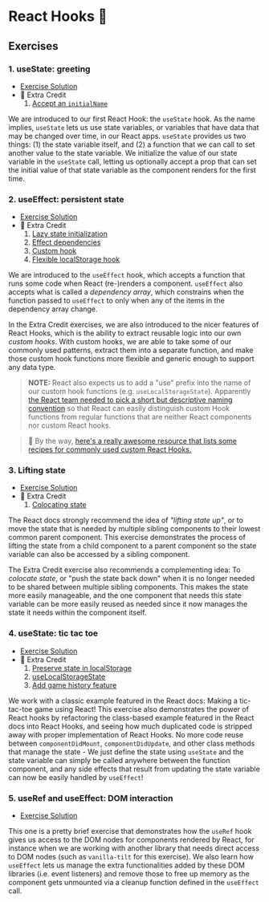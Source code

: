 # React Hooks 🎣

## Exercises

### 1. useState: greeting

- [Exercise Solution](exercises/01.js)
- 💯 Extra Credit
  1. [Accept an `initialName`](exercises/01.extra-1.js)

We are introduced to our first React Hook: the `useState` hook. As the name implies, `useState` lets us use state variables, or variables that have data that may be changed over time, in our React apps. `useState` provides us two things: (1) the state variable itself, and (2) a function that we can call to set another value to the state variable. We initialize the value of our state variable in the `useState` call, letting us optionally accept a prop that can set the initial value of that state variable as the component renders for the first time.

### 2. useEffect: persistent state

- [Exercise Solution](exercises/02.js)
- 💯 Extra Credit
  1. [Lazy state initialization](exercises/02.extra-1.js)
  2. [Effect dependencies](exercises/02.extra-2.js)
  3. [Custom hook](exercises/02.extra-3.js)
  4. [Flexible localStorage hook](exercises/02.extra-4.js)

We are introduced to the `useEffect` hook, which accepts a function that runs some code when React (re-)renders a component. `useEffect` also accepts what is called a _dependency array_, which constrains when the function passed to `useEffect` to only when any of the items in the dependency array change.

In the Extra Credit exercises, we are also introduced to the nicer features of React Hooks, which is the ability to extract reusable logic into our own _custom hooks_. With custom hooks, we are able to take some of our commonly used patterns, extract them into a separate function, and make those custom hook functions more flexible and generic enough to support any data type.

> **NOTE:** React also expects us to add a "use" prefix into the name of our custom hook functions (e.g. `useLocalStorageState`). Apparently [the React team needed to pick a short but descriptive naming convention](https://github.com/facebook/react/issues/15227#issuecomment-477413391) so that React can easily distinguish custom Hook functions from regular functions that are neither React components nor custom React hooks.

> 📜 By the way, [here's a really awesome resource that lists some recipes for commonly used custom React Hooks.](https://usehooks.com/)

### 3. Lifting state

- [Exercise Solution](exercises/03.js)
- 💯 Extra Credit
  1. [Colocating state](exercises/03.extra-1.js)

The React docs strongly recommend the idea of _"lifting state up"_, or to move the state that is needed by multiple sibling components to their lowest common parent component. This exercise demonstrates the process of lifting the state from a child component to a parent component so the state variable can also be accessed by a sibling component.

The Extra Credit exercise also recommends a complementing idea: To _colocate state_, or "push the state back down" when it is no longer needed to be shared between multiple sibling components. This makes the state more easily manageable, and the one component that needs this state variable can be more easily reused as needed since it now manages the state it needs within the component itself.

### 4. useState: tic tac toe

- [Exercise Solution](exercises/04.js)
- 💯 Extra Credit
  1. [Preserve state in localStorage](exercises/04.extra-1.js)
  2. [useLocalStorageState](exercises/04.extra-2.js)
  3. [Add game history feature](exercises/04.extra-3.js)

We work with a classic example featured in the React docs: Making a tic-tac-toe game using React! This exercise also demonstrates the power of React hooks by refactoring the class-based example featured in the React docs into React Hooks, and seeing how much duplicated code is stripped away with proper implementation of React Hooks. No more code reuse between `componentDidMount`, `componentDidUpdate`, and other class methods that manage the state - We just define the state using `useState` and the state variable can simply be called anywhere between the function component, and any side effects that result from updating the state variable can now be easily handled by `useEffect`!

### 5. useRef and useEffect: DOM interaction

- [Exercise Solution](exercises/05.js)

This one is a pretty brief exercise that demonstrates how the `useRef` hook gives us access to the DOM nodes for components rendered by React, for instance when we are working with another library that needs direct access to DOM nodes (such as `vanilla-tilt` for this exercise). We also learn how `useEffect` lets us manage the extra functionalities added by these DOM libraries (i.e. event listeners) and remove those to free up memory as the component gets unmounted via a cleanup function defined in the `useEffect` call.
